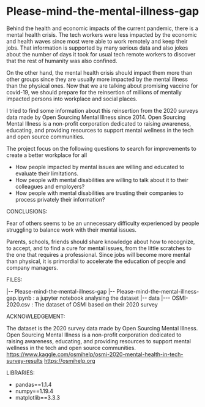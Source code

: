 # Please-mind-the-mental-illness-gap

Behind the health and economic impacts of the current pandemic, there is a mental health crisis.
The tech workers were less impacted by the economic and health waves since most were able to work remotely and keep their jobs. 
That information is supported by many serious data and also jokes about the number of days it took for usual tech remote workers to discover that the rest of humanity was also confined. 

On the other hand, the mental health crisis should impact them more than other groups since they are usually more impacted by the mental illness than the physical ones. 
Now that we are talking about promising vaccine for covid-19, we should prepare for the reinsertion of millions of mentally impacted persons into workplace and social places. 

I tried to find some information about this reinsertion from the 2020 surveys data made by Open Sourcing Mental Illness since 2014. Open Sourcing Mental Illness is a non-profit corporation dedicated to raising awareness, educating, and providing resources to support mental wellness in the tech and open source communities.


The project focus on the following questions to search for improvements to create a better workplace for all  

- How people impacted by mental issues are willing and educated to evaluate their limitations.
- How people with mental disabilities are willing to talk about it to their colleagues and employers?
- How people with mental disabilities are trusting their companies to process privately their information?


CONCLUSIONS:

Fear of others seems to be an unnecessary difficulty experienced by people struggling to balance work with their mental issues.

Parents, schools, friends should share knowledge about how to recognize, to accept, and to find a cure for mental issues, from the little scratches to the one that requires a professional. Since jobs will become more mental than physical, it is primordial to accelerate the education of people and company managers.


FILES:


|-- Please-mind-the-mental-illness-gap
    |-- Please-mind-the-mental-illness-gap.ipynb : a jupyter notebook analysing the dataset
    |-- data
        |--- OSMI-2020.csv : The dataset of OSMI based on their 2020 survey
        


ACKNOWLEDGEMENT:

The  dataset is the 2020 survey data made by Open Sourcing Mental Illness. Open Sourcing Mental Illness is a non-profit corporation dedicated to raising awareness, educating, and providing resources to support mental wellness in the tech and open source communities.
https://www.kaggle.com/osmihelp/osmi-2020-mental-health-in-tech-survey-results
https://osmihelp.org


LIBRARIES:

- pandas==1.1.4
- numpy==1.19.4
- matplotlib==3.3.3


